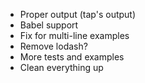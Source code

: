 * Proper output (tap's output)
* Babel support
* Fix for multi-line examples
* Remove lodash?
* More tests and examples
* Clean everything up
